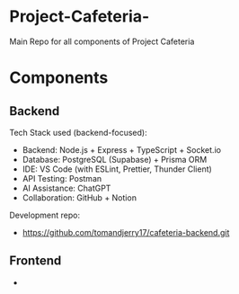 # Project-Cafeteria-
Main Repo for all components of Project Cafeteria

# Components
## Backend
Tech Stack used (backend-focused):
- Backend: Node.js + Express + TypeScript + Socket.io
- Database: PostgreSQL (Supabase) + Prisma ORM
- IDE: VS Code (with ESLint, Prettier, Thunder Client)
- API Testing: Postman
- AI Assistance: ChatGPT
- Collaboration: GitHub + Notion

Development repo:
- https://github.com/tomandjerry17/cafeteria-backend.git

## Frontend
- 
